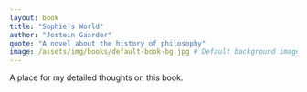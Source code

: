 ```yaml
---
layout: book
title: "Sophie’s World"
author: "Jostein Gaarder"
quote: "A novel about the history of philosophy"
image: /assets/img/books/default-book-bg.jpg # Default background image
---
```


A place for my detailed thoughts on this book.
